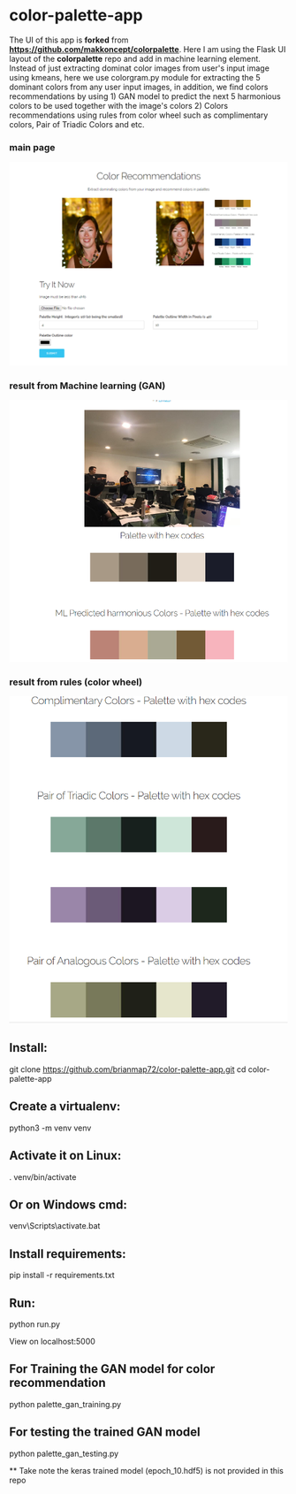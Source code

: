 # color-palette-app
The UI of this app is **forked** from **https://github.com/makkoncept/colorpalette**. Here I am using the Flask UI layout of the **colorpalette** repo and add in machine learning element. Instead of just extracting dominat color images from user's input image using kmeans, here we use colorgram.py module for extracting the 5 dominant colors from any user input images, in addition, we find colors recommendations by using 1) GAN model to predict the next 5 harmonious colors to be used together with the image's colors 2) Colors recommendations using rules from color wheel such as complimentary colors, Pair of Triadic Colors and etc.

### main page
![main page](pic0.PNG)
### result from Machine learning (GAN)
![result from ML](pic1.PNG)
### result from rules (color wheel)
![result from rules](pic2.PNG)

## Install:

git clone https://github.com/brianmap72/color-palette-app.git 
cd color-palette-app

## Create a virtualenv:

python3 -m venv venv   

## Activate it on Linux:

. venv/bin/activate  

## Or on Windows cmd:

venv\Scripts\activate.bat  

## Install requirements:

pip install -r requirements.txt  

## Run:

python run.py

View on localhost:5000

## For Training the GAN model for color recommendation 

python palette_gan_training.py

## For testing the trained GAN model

python palette_gan_testing.py

** Take note the keras trained model (epoch_10.hdf5) is not provided in this repo
